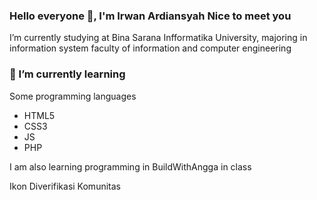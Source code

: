### Hello everyone 👋, I'm Irwan Ardiansyah Nice to meet you
I’m currently studying at Bina Sarana Infformatika University, majoring in information system faculty of information and computer engineering

### 🌱 I’m currently learning
<p>Some programming languages</p>
<ul>
  <li>HTML5</li>
  <li>CSS3</li>
  <li>JS</li>
  <li>PHP</li>
</ul>

<p>I am also learning programming in BuildWithAngga in class

Ikon Diverifikasi Komunitas</p>
<!--
**ardiansyahirwan/ardiansyahirwan** is a ✨ _special_ ✨ repository because its `README.md` (this file) appears on your GitHub profile.

Here are some ideas to get you started:

- 🔭 I’m currently working on ...
- 🌱 I’m currently learning ...
- 👯 I’m looking to collaborate on ...
- 🤔 I’m looking for help with ...
- 💬 Ask me about ...
- 📫 How to reach me: ...
- 😄 Pronouns: ...
- ⚡ Fun fact: ...
-->
